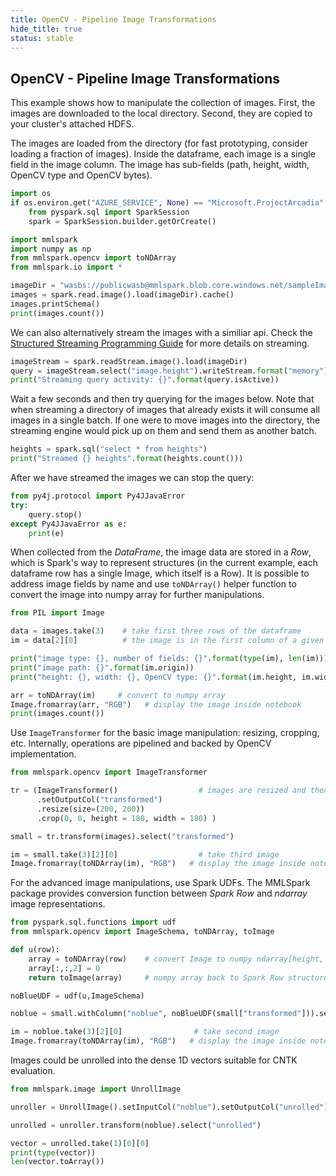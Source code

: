 ```yaml
---
title: OpenCV - Pipeline Image Transformations
hide_title: true
status: stable
---
```

## OpenCV - Pipeline Image Transformations

This example shows how to manipulate the collection of images.
First, the images are downloaded to the local directory.
Second, they are copied to your cluster's attached HDFS.

The images are loaded from the directory (for fast prototyping, consider loading a fraction of
images). Inside the dataframe, each image is a single field in the image column. The image has
sub-fields (path, height, width, OpenCV type and OpenCV bytes).


```python
import os
if os.environ.get("AZURE_SERVICE", None) == "Microsoft.ProjectArcadia":
    from pyspark.sql import SparkSession
    spark = SparkSession.builder.getOrCreate()

import mmlspark
import numpy as np
from mmlspark.opencv import toNDArray
from mmlspark.io import *

imageDir = "wasbs://publicwasb@mmlspark.blob.core.windows.net/sampleImages"
images = spark.read.image().load(imageDir).cache()
images.printSchema()
print(images.count())
```

We can also alternatively stream the images with a similiar api.
Check the [Structured Streaming Programming Guide](https://spark.apache.org/docs/latest/structured-streaming-programming-guide.html)
for more details on streaming.


```python
imageStream = spark.readStream.image().load(imageDir)
query = imageStream.select("image.height").writeStream.format("memory").queryName("heights").start()
print("Streaming query activity: {}".format(query.isActive))
```

Wait a few seconds and then try querying for the images below.
Note that when streaming a directory of images that already exists it will
consume all images in a single batch. If one were to move images into the
directory, the streaming engine would pick up on them and send them as
another batch.


```python
heights = spark.sql("select * from heights")
print("Streamed {} heights".format(heights.count()))
```

After we have streamed the images we can stop the query:


```python
from py4j.protocol import Py4JJavaError
try:
    query.stop()
except Py4JJavaError as e:
    print(e)
```

When collected from the *DataFrame*, the image data are stored in a *Row*, which is Spark's way
to represent structures (in the current example, each dataframe row has a single Image, which
itself is a Row).  It is possible to address image fields by name and use `toNDArray()` helper
function to convert the image into numpy array for further manipulations.


```python
from PIL import Image

data = images.take(3)    # take first three rows of the dataframe
im = data[2][0]          # the image is in the first column of a given row

print("image type: {}, number of fields: {}".format(type(im), len(im)))
print("image path: {}".format(im.origin))
print("height: {}, width: {}, OpenCV type: {}".format(im.height, im.width, im.mode))

arr = toNDArray(im)     # convert to numpy array
Image.fromarray(arr, "RGB")   # display the image inside notebook
print(images.count())
```

Use `ImageTransformer` for the basic image manipulation: resizing, cropping, etc.
Internally, operations are pipelined and backed by OpenCV implementation.


```python
from mmlspark.opencv import ImageTransformer

tr = (ImageTransformer()                  # images are resized and then cropped
      .setOutputCol("transformed")
      .resize(size=(200, 200))
      .crop(0, 0, height = 180, width = 180) )

small = tr.transform(images).select("transformed")

im = small.take(3)[2][0]                  # take third image
Image.fromarray(toNDArray(im), "RGB")   # display the image inside notebook
```

For the advanced image manipulations, use Spark UDFs.
The MMLSpark package provides conversion function between *Spark Row* and
*ndarray* image representations.


```python
from pyspark.sql.functions import udf
from mmlspark.opencv import ImageSchema, toNDArray, toImage

def u(row):
    array = toNDArray(row)    # convert Image to numpy ndarray[height, width, 3]
    array[:,:,2] = 0
    return toImage(array)     # numpy array back to Spark Row structure

noBlueUDF = udf(u,ImageSchema)

noblue = small.withColumn("noblue", noBlueUDF(small["transformed"])).select("noblue")

im = noblue.take(3)[2][0]                # take second image
Image.fromarray(toNDArray(im), "RGB")   # display the image inside notebook
```

Images could be unrolled into the dense 1D vectors suitable for CNTK evaluation.


```python
from mmlspark.image import UnrollImage

unroller = UnrollImage().setInputCol("noblue").setOutputCol("unrolled")

unrolled = unroller.transform(noblue).select("unrolled")

vector = unrolled.take(1)[0][0]
print(type(vector))
len(vector.toArray())
```


```python

```
